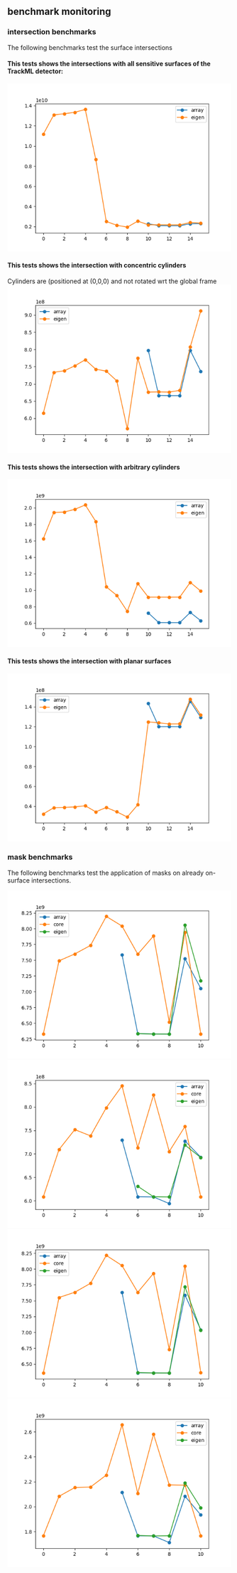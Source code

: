 
## benchmark monitoring 


### intersection benchmarks

The following benchmarks test the surface intersections

#### This tests shows the intersections with all sensitive surfaces of the TrackML detector:
![All Surfaces Benchmark](figures/BM_INTERSECT_ALL.png)

#### This tests shows the intersection with concentric cylinders
Cylinders are (positioned at (0,0,0) and not rotated wrt the global frame
![Concentric Cylinder Benchmark](figures/BM_INTERSECT_CONCETRIC_CYLINDERS.png)

#### This tests shows the intersection with arbitrary cylinders
![Generic Cylinder Benchmark](figures/BM_INTERSECT_CYLINDERS.png)

#### This tests shows the intersection with planar surfaces
![Generic Plane Benchmark](figures/BM_INTERSECT_PLANES.png)

### mask benchmarks

The following benchmarks test the application of masks on already on-surface intersections.

![Disc Mask Benchmark](figures/BM_DISC2_MASK.png)
![Rectangle Mask Benchmark](figures/BM_RECTANGLE2_MASK.png)
![Ring Mask Benchmark](figures/BM_RING2_MASK.png)
![Trapezoid Mask Benchmark](figures/BM_TRAPEZOID2_MASK.png)


